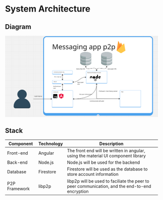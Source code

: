 # System Architecture

## Diagram

![alt images](https://raw.githubusercontent.com/Biboy-al/P2PMemento/refs/heads/main/images/architecture.png)

## Stack

|Component | Technology| Description |
|----------| ----------| ------------|
|Front-end | Angular   | The front end will be written in angular, using the material UI component library |
|Back-end  | Node.js   | Node.js will be used for the backend | 
|Database  | Firestore | Firestore will be used as the database to store account information | 
| P2P Framework | libp2p | libp2p will be used to faciliate the peer to peer communication, and the end-to-end encryption |

